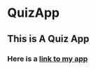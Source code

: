 # QuizApp
## This is A Quiz App
### Here is a [link to my app](https://muhammadusaid.github.io/QuizApp/)
